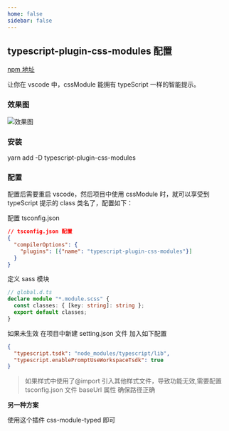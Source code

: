 ```yaml
---
home: false
sidebar: false
---
```


## typescript-plugin-css-modules 配置

[npm 地址](https://www.npmjs.com/package/typescript-plugin-css-modules)

让你在 vscode 中，cssModule 能拥有 typeScript 一样的智能提示。

### 效果图

![效果图](https://img-blog.csdnimg.cn/b69dd09a2f2542a99474413e0c38aa29.gif#pic_center)

### 安装

yarn add -D typescript-plugin-css-modules

### 配置

配置后需要重启 vscode，然后项目中使用 cssModule 时，就可以享受到 typeScript 提示的 class 类名了，配置如下：

配置 tsconfig.json

```JSON
// tsconfig.json 配置
{
  "compilerOptions": {
    "plugins": [{"name": "typescript-plugin-css-modules"}]
  }
}

```

定义 sass 模块

```ts
// global.d.ts
declare module "*.module.scss" {
  const classes: { [key: string]: string };
  export default classes;
}
```

如果未生效 在项目中新建 setting.json 文件 加入如下配置

```JSON .vscode settings.json
{
  "typescript.tsdk": "node_modules/typescript/lib",
  "typescript.enablePromptUseWorkspaceTsdk": true
}

```

> 如果样式中使用了@import 引入其他样式文件，导致功能无效,需要配置 tsconfig.json 文件 baseUrl 属性 确保路径正确

**另一种方案**

使用这个插件 css-module-typed 即可
